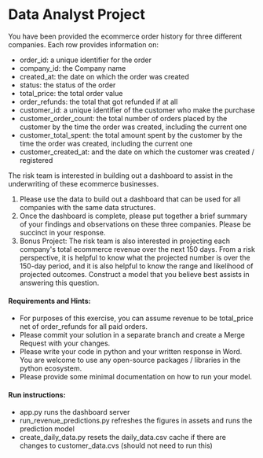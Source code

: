 # Data Analyst Project
You have been provided the ecommerce order history for three different companies. Each row
provides information on:
* order_id: a unique identifier for the order 
* company_id: the Company name
* created_at: the date on which the order was created
* status: the status of the order
* total_price: the total order value
* order_refunds: the total that got refunded if at all
* customer_id: a unique identifier of the customer who make the purchase
* customer_order_count: the total number of orders placed by the customer by the time
the order was created, including the current one
* customer_total_spent: the total amount spent by the customer by the time the order was
created, including the current one
* customer_created_at: and the date on which the customer was created / registered


The risk team is interested in building out a dashboard to assist in the underwriting of these 
ecommerce businesses.
1. Please use the data to build out a dashboard that can be used for all companies with the
same data structures.
2. Once the dashboard is complete, please put together a brief summary of your findings
and observations on these three companies. Please be succinct in your response.
3. Bonus Project: The risk team is also interested in projecting each company's total
ecommerce revenue over the next 150 days. From a risk perspective, it is helpful to
know what the projected number is over the 150-day period, and it is also helpful to
know the range and likelihood of projected outcomes. Construct a model that you
believe best assists in answering this question.

#### Requirements and Hints:
* For purposes of this exercise, you can assume revenue to be total_price net of
order_refunds for all paid orders.
* Please commit your solution in a separate branch and create a Merge Request with your
changes.
* Please write your code in python and your written response in Word. You are welcome
to use any open-source packages / libraries in the python ecosystem.
* Please provide some minimal documentation on how to run your model.

#### Run instructions:
* app.py runs the dashboard server
* run_revenue_predictions.py refreshes the figures in assets and runs the prediction model
* create_daily_data.py resets the daily_data.csv cache if there are changes to customer_data.cvs (should not need to run this)

